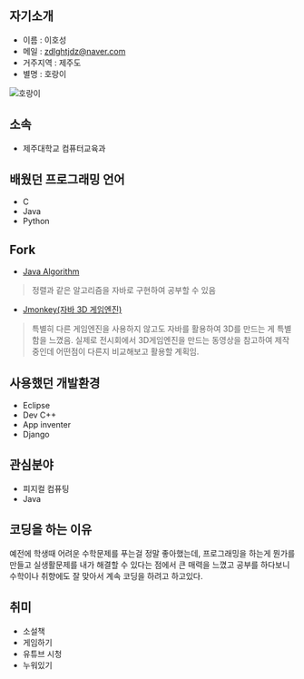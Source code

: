 ## 자기소개

* 이름 : 이호성
* 메일 : [zdlghtjdz@naver.com](www.naver.com)
* 거주지역 : 제주도
* 별명 : 호랑이


![호랑이](https://user-images.githubusercontent.com/43461948/46025607-5131c600-c124-11e8-9194-6f57b5ef3c95.png)

## 소속

* 제주대학교 컴퓨터교육과

## 배웠던 프로그래밍 언어

* C
* Java
* Python

## Fork

* [Java Algorithm](https://github.com/zdlghtjdz/Java)
> 정렬과 같은 알고리즘을 자바로 구현하여 공부할 수 있음
* [Jmonkey(자바 3D 게임엔진)](https://github.com/zdlghtjdz/jmonkeyengine)
> 특별히 다른 게임엔진을 사용하지 않고도 자바를 활용하여 3D를 만드는 게 특별함을 느꼈음. 실제로 전시회에서 3D게임엔진을 만드는 동영상을 참고하여 제작중인데 어떤점이 다른지 비교해보고 활용할 계획임.


## 사용했던 개발환경

* Eclipse
* Dev C++
* App inventer
* Django

## 관심분야

* 피지컬 컴퓨팅
* Java

## 코딩을 하는 이유

예전에 학생때 어려운 수학문제를 푸는걸 정말 좋아했는데,
프로그래밍을 하는게 뭔가를 만들고 실생활문제를 내가 해결할 수 있다는 점에서 
큰 매력을 느꼈고 공부를 하다보니 수학이나 취향에도 잘 맞아서 계속 코딩을 하려고 하고있다.

## 취미

* 소설책
* 게임하기
* 유튜브 시청
* 누워있기
